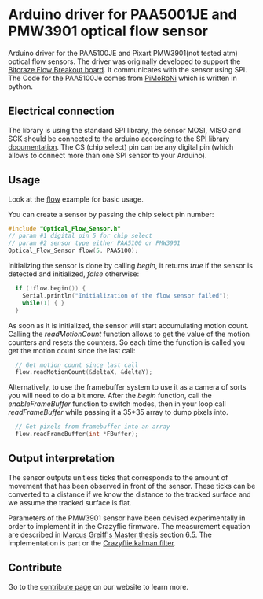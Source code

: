 # Arduino driver for PAA5001JE and PMW3901 optical flow sensor

Arduino driver for the PAA5100JE and Pixart PMW3901(not tested atm) optical flow sensors. The driver
was originally developed to support the [Bitcraze Flow Breakout board](https://wiki.bitcraze.io/breakout:flow). It communicates with
the sensor using SPI.
The Code for the PAA5100Je comes from [PiMoRoNi](https://github.com/pimoroni/pmw3901-python) which is written in python.

## Electrical connection

The library is using the standard SPI library, the sensor MOSI, MISO and SCK should be connected to the arduino according to the [SPI library documentation](https://www.arduino.cc/en/Reference/SPI). The CS (chip select) pin can be any digital pin (which allows to connect more than one SPI sensor to your Arduino).

## Usage

Look at the [flow](examples/flow/flow.ino) example for basic usage.

You can create a sensor by passing the chip select pin number:

``` C++
#include "Optical_Flow_Sensor.h"
// param #1 digital pin 5 for chip select
// param #2 sensor type either PAA5100 or PMW3901 
Optical_Flow_Sensor flow(5, PAA5100);
```

Initializing the sensor is done by calling *begin*, it returns *true* if the sensor is detected and initialized, *false* otherwise:

``` C++
  if (!flow.begin()) {
    Serial.println("Initialization of the flow sensor failed");
    while(1) { }
  }
```

As soon as it is initialized, the sensor will start accumulating motion count. Calling the *readMotionCount* function allows to get the value of the motion counters and resets the counters. So each time the function is called you get the motion count since the last call:

``` C++
  // Get motion count since last call
  flow.readMotionCount(&deltaX, &deltaY);
```

Alternatively, to use the framebuffer system to use it as a camera of sorts you will need to do a bit more. After the *begin* function, call the *enableFrameBuffer* function to switch modes, then in your loop call *readFrameBuffer* while passing it a 35*35 array to dump pixels into. 

``` C++
  // Get pixels from framebuffer into an array
  flow.readFrameBuffer(int *FBuffer);
```


## Output interpretation

The sensor outputs unitless ticks that corresponds to the amount of movement that has been observed in front of the sensor. These ticks can be converted to a distance if we know the distance to the tracked surface and we assume the tracked surface is flat.

Parameters of the PMW3901 sensor have been devised experimentally in order to implement it in the Crazyflie firmware. The measurement equation are described in  [Marcus Greiff's Master thesis](http://lup.lub.lu.se/luur/download?func=downloadFile&recordOId=8905295&fileOId=8905299) section 6.5. The implementation is part or the [Crazyflie kalman filter](https://github.com/bitcraze/crazyflie-firmware/blob/6308ff47ff4d4691f9b7f6f991564244c76d7910/src/modules/src/estimator_kalman.c#L1034-L1098).

## Contribute
Go to the [contribute page](https://www.bitcraze.io/contribute/) on our website to learn more.

